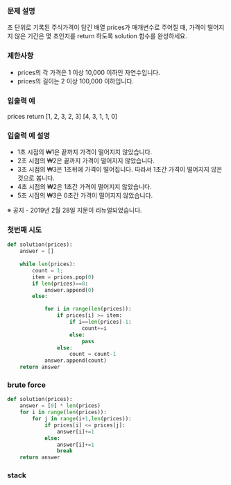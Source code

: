 ### **문제 설명**

초 단위로 기록된 주식가격이 담긴 배열 prices가 매개변수로 주어질 때, 가격이 떨어지지 않은 기간은 몇 초인지를 return 하도록 solution 함수를 완성하세요.

### 제한사항

- prices의 각 가격은 1 이상 10,000 이하인 자연수입니다.
- prices의 길이는 2 이상 100,000 이하입니다.

### 입출력 예

prices	return
[1, 2, 3, 2, 3]	[4, 3, 1, 1, 0]

### 입출력 예 설명

- 1초 시점의 ₩1은 끝까지 가격이 떨어지지 않았습니다.
- 2초 시점의 ₩2은 끝까지 가격이 떨어지지 않았습니다.
- 3초 시점의 ₩3은 1초뒤에 가격이 떨어집니다. 따라서 1초간 가격이 떨어지지 않은 것으로 봅니다.
- 4초 시점의 ₩2은 1초간 가격이 떨어지지 않았습니다.
- 5초 시점의 ₩3은 0초간 가격이 떨어지지 않았습니다.

※ 공지 - 2019년 2월 28일 지문이 리뉴얼되었습니다.
### 첫번째 시도
```python
def solution(prices):
    answer = []
    
    while len(prices):
        count = 1;
        item = prices.pop(0)
        if len(prices)==0:
            answer.append(0)
        else:

            for i in range(len(prices)):
                if prices[i] >= item:
                    if i==len(prices)-1:
                        count+=i
                    else:
                        pass
                else:
                    count = count-1
            answer.append(count)
    return answer
```
### brute force
```python
def solution(prices):
    answer = [0] * len(prices)
    for i in range(len(prices)):
        for j in range(i+1,len(prices)):
            if prices[i] <= prices[j]:
                answer[i]+=1
            else:
                answer[i]+=1
                break
    return answer
```
### stack
```python

```